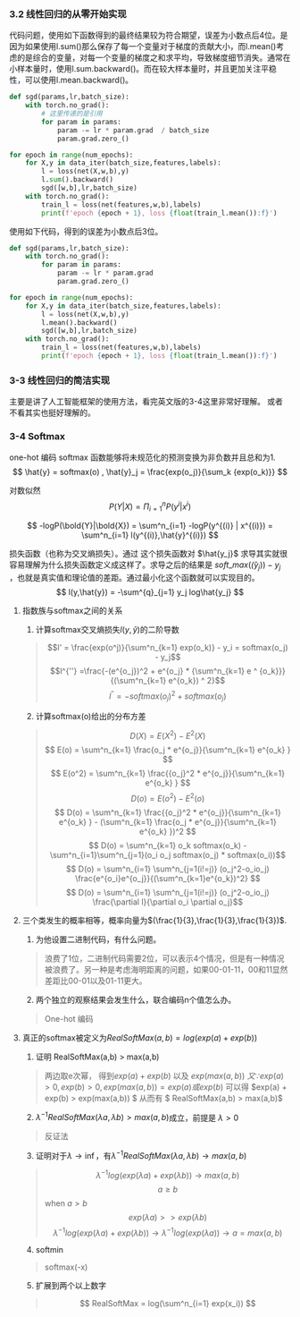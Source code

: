 ### 3.2 线性回归的从零开始实现
代码问题，使用如下函数得到的最终结果较为符合期望，误差为小数点后4位。是因为如果使用l.sum()那么保存了每一个变量对于梯度的贡献大小，而l.mean()考虑的是综合的变量，对每一个变量的梯度之和求平均，导致梯度细节消失。通常在小样本量时，使用l.sum.backward()。而在较大样本量时，并且更加关注平稳性，可以使用l.mean.backward()。
```python
def sgd(params,lr,batch_size):
    with torch.no_grad():
        # 这里传递的是引用
        for param in params:
            param -= lr * param.grad  / batch_size
            param.grad.zero_()

for epoch in range(num_epochs):
    for X,y in data_iter(batch_size,features,labels):
        l = loss(net(X,w,b),y)
        l.sum().backward()
        sgd([w,b],lr,batch_size)
    with torch.no_grad():
        train_l = loss(net(features,w,b),labels)
        print(f'epoch {epoch + 1}, loss {float(train_l.mean()):f}')
```
使用如下代码，得到的误差为小数点后3位。
```python
def sgd(params,lr,batch_size):
    with torch.no_grad():
        for param in params:
            param -= lr * param.grad
            param.grad.zero_()

for epoch in range(num_epochs):
    for X,y in data_iter(batch_size,features,labels):
        l = loss(net(X,w,b),y)
        l.mean().backward()
        sgd([w,b],lr,batch_size)
    with torch.no_grad():
        train_l = loss(net(features,w,b),labels)
        print(f'epoch {epoch + 1}, loss {float(train_l.mean()):f}')
```

### 3-3 线性回归的简洁实现
主要是讲了人工智能框架的使用方法，看完英文版的3-4这里非常好理解。 或者不看其实也挺好理解的。

### 3-4 Softmax
one-hot 编码
softmax 函数能够将未规范化的预测变换为非负数并且总和为1.
$$
\hat{y} = softmax(o) , \hat{y}_j = \frac{exp(o_j)}{\sum_k {exp(o_k)}}
$$

对数似然
$$
P(Y|X) = \Pi^{n}_{i=1} P(y^{i} | x^{i})
$$

$$
-logP(\bold{Y}|\bold{X}) = \sum^n_{i=1} -logP(y^{(i)} | x^{(i)}) = \sum^n_{i=1} l(y^{(i)},\hat{y}^{(i)})
$$

损失函数（也称为交叉熵损失）。通过 这个损失函数对 $\hat{y_j}$ 求导其实就很容易理解为什么损失函数定义成这样了。求导之后的结果是 $soft\_max(\hat(y_j))- y_j$ ，也就是真实值和理论值的差距。通过最小化这个函数就可以实现目的。
$$
l(y,\hat{y}) = -\sum^{q}_{j=1} y_j log\hat{y_j}
$$

1. 指数族与softmax之间的关系
    1. 计算softmax交叉熵损失$l(y,\hat{y})$的二阶导数
    > $$l' = \frac{exp(o^j)}{\sum^n_{k=1} exp(o_k)} - y_i = softmax(o_j) - y_j$$
    > $$l^{''} =\frac{-(e^{o_j})^2 + e^{o_j} * {\sum^n_{k=1} e ^ {o_k}}} {(\sum^n_{k=1} e^{o_k}) ^ 2}$$
    > $$ l^{''} = - {softmax(o_j)}^ 2 + softmax(o_j) $$
    2. 计算softmax(o)给出的分布方差
    > $$D(X) = E(X^2) - E^2(X) $$
    > $$ E(o) = \sum^n_{k=1} \frac{o_j * e^{o_j}}{\sum^n_{k=1} e^{o_k} } $$
    > $$ E(o^2) = \sum^n_{k=1} \frac{{o_j}^2 * e^{o_j}}{\sum^n_{k=1} e^{o_k} } $$
    > $$ D(o) = E(o^2) - E^2(o) $$
    > $$ D(o) = \sum^n_{k=1} \frac{{o_j}^2 * e^{o_j}}{\sum^n_{k=1} e^{o_k} } - (\sum^n_{k=1} \frac{o_j * e^{o_j}}{\sum^n_{k=1} e^{o_k} })^2 $$
    > $$ D(o) = \sum^n_{k=1} o_k softmax(o_k) - \sum^n_{i=1}\sum^n_{j=1}(o_i o_j softmax(o_j) * softmax(o_i))$$ 
    > $$ D(o) = \sum^n_{i=1} \sum^n_{j=1(i!=j)} (o_j^2-o_io_j) \frac{e^{o_i}e^{o_j}}{(\sum^n_{k=1}e^{o_k})^2} $$
    > $$ D(o) = \sum^n_{i=1} \sum^n_{j=1(i!=j)} (o_j^2-o_io_j) \frac{\partial l}{\partial o_i \partial o_j}$$

2. 三个类发生的概率相等，概率向量为$(\frac{1}{3},\frac{1}{3},\frac{1}{3})$.
   1. 为他设置二进制代码，有什么问题。
    > 浪费了1位，二进制代码需要2位，可以表示4个情况，但是有一种情况被浪费了。另一种是考虑海明距离的问题，如果00-01-11，00和11显然差距比00-01以及01-11更大。
   2. 两个独立的观察结果会发生什么，联合编码n个值怎么办。
    > One-hot 编码
3. 真正的softmax被定义为$RealSoftMax(a,b) = log(exp(a)+exp(b))$
   1. 证明 RealSoftMax(a,b) > max(a,b)
    > 两边取e次幂，
    > 得到$exp(a) + exp(b)$ 以及 $exp(max(a,b))$
    > $又\because exp(a) > 0,exp(b) > 0, exp(max(a,b)) = exp(a) 或 exp(b)$
    > 可以得 $exp(a) + exp(b) > exp(max(a,b)) $
    > 从而有 $ RealSoftMax(a,b) > max(a,b)$
   2. $\lambda^{-1} RealSoftMax(\lambda a,\lambda b) > max(a,b)$成立，前提是 $\lambda > 0$
   > 反证法
   3. 证明对于$\lambda \to \inf$，有$\lambda^{-1}RealSoftMax(\lambda a,\lambda b) \to max(a,b)$
   > $${\lambda^{-1} log(exp(\lambda a)+exp(\lambda b))} \to {max(a,b)}$$
   > $$ a \ge b $$
   > when $a > b$
   > $$exp(\lambda a) >> exp(\lambda b) $$
   > $$ {\lambda^{-1} log(exp(\lambda a)+exp(\lambda b))} \to {\lambda^{-1} log(exp(\lambda a))} \to a = max(a,b) $$

   4. softmin
   > softmax(-x)
   5. 扩展到两个以上数字
   > $$ RealSoftMax = log(\sum^n_{i=1} exp(x_i)) $$ 